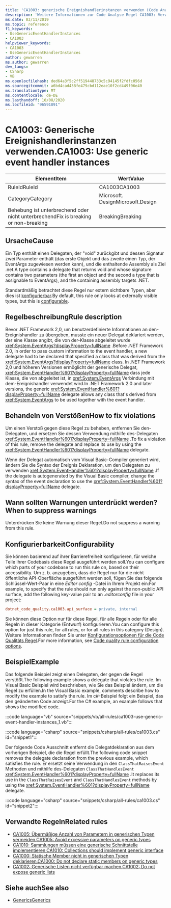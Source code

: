 ```yaml
---
title: 'CA1003: generische Ereignishandlerinstanzen verwenden (Code Analyse)'
description: 'Weitere Informationen zur Code Analyse Regel CA1003: Verwenden von generischen Ereignishandlerinstanzen'
ms.date: 03/11/2019
ms.topic: reference
f1_keywords:
- UseGenericEventHandlerInstances
- CA1003
helpviewer_keywords:
- CA1003
- UseGenericEventHandlerInstances
author: gewarren
ms.author: gewarren
dev_langs:
- CSharp
- VB
ms.openlocfilehash: ded64a3f5c2ff519448733c5c94145f2fdfc056d
ms.sourcegitcommit: a6bd4cad438fe479cbd112eae10f2cd449f06e40
ms.translationtype: MT
ms.contentlocale: de-DE
ms.lasthandoff: 10/08/2020
ms.locfileid: "96591891"
---
```

# <a name="ca1003-use-generic-event-handler-instances"></a><span data-ttu-id="0ec86-103">CA1003: Generische Ereignishandlerinstanzen verwenden.</span><span class="sxs-lookup"><span data-stu-id="0ec86-103">CA1003: Use generic event handler instances</span></span>

| <span data-ttu-id="0ec86-104">Element</span><span class="sxs-lookup"><span data-stu-id="0ec86-104">Item</span></span>                                     | <span data-ttu-id="0ec86-105">Wert</span><span class="sxs-lookup"><span data-stu-id="0ec86-105">Value</span></span>            |
|------------------------------------------|------------------|
| <span data-ttu-id="0ec86-106">RuleId</span><span class="sxs-lookup"><span data-stu-id="0ec86-106">RuleId</span></span>                                   | <span data-ttu-id="0ec86-107">CA1003</span><span class="sxs-lookup"><span data-stu-id="0ec86-107">CA1003</span></span>           |
| <span data-ttu-id="0ec86-108">Category</span><span class="sxs-lookup"><span data-stu-id="0ec86-108">Category</span></span>                                 | <span data-ttu-id="0ec86-109">Microsoft. Design</span><span class="sxs-lookup"><span data-stu-id="0ec86-109">Microsoft.Design</span></span> |
| <span data-ttu-id="0ec86-110">Behebung ist unterbrechend oder nicht unterbrechend</span><span class="sxs-lookup"><span data-stu-id="0ec86-110">Fix is breaking or non-breaking</span></span> | <span data-ttu-id="0ec86-111">Breaking</span><span class="sxs-lookup"><span data-stu-id="0ec86-111">Breaking</span></span>         |

## <a name="cause"></a><span data-ttu-id="0ec86-112">Ursache</span><span class="sxs-lookup"><span data-stu-id="0ec86-112">Cause</span></span>

<span data-ttu-id="0ec86-113">Ein Typ enthält einen Delegaten, der "void" zurückgibt und dessen Signatur zwei Parameter enthält (das erste Objekt und das zweite einen Typ, der EventArgs zugewiesen werden kann), und die enthaltende Assembly als Ziel .net.</span><span class="sxs-lookup"><span data-stu-id="0ec86-113">A type contains a delegate that returns void and whose signature contains two parameters (the first an object and the second a type that is assignable to EventArgs), and the containing assembly targets .NET.</span></span>

<span data-ttu-id="0ec86-114">Standardmäßig betrachtet diese Regel nur extern sichtbare Typen, aber dies ist [konfigurierbar](#configurability).</span><span class="sxs-lookup"><span data-stu-id="0ec86-114">By default, this rule only looks at externally visible types, but this is [configurable](#configurability).</span></span>

## <a name="rule-description"></a><span data-ttu-id="0ec86-115">Regelbeschreibung</span><span class="sxs-lookup"><span data-stu-id="0ec86-115">Rule description</span></span>

<span data-ttu-id="0ec86-116">Bevor .NET Framework 2,0, um benutzerdefinierte Informationen an den-Ereignishandler zu übergeben, musste ein neuer Delegat deklariert werden, der eine Klasse angibt, die von der-Klasse abgeleitet wurde <xref:System.EventArgs?displayProperty=fullName> .</span><span class="sxs-lookup"><span data-stu-id="0ec86-116">Before .NET Framework 2.0, in order to pass custom information to the event handler, a new delegate had to be declared that specified a class that was derived from the <xref:System.EventArgs?displayProperty=fullName> class.</span></span> <span data-ttu-id="0ec86-117">In .NET Framework 2,0 und höheren Versionen ermöglicht der generische Delegat, <xref:System.EventHandler%601?displayProperty=fullName> dass jede Klasse, die von abgeleitet ist, in <xref:System.EventArgs> Verbindung mit dem-Ereignishandler verwendet wird.</span><span class="sxs-lookup"><span data-stu-id="0ec86-117">In .NET Framework 2.0 and later versions, the generic <xref:System.EventHandler%601?displayProperty=fullName> delegate allows any class that's derived from <xref:System.EventArgs> to be used together with the event handler.</span></span>

## <a name="how-to-fix-violations"></a><span data-ttu-id="0ec86-118">Behandeln von Verstößen</span><span class="sxs-lookup"><span data-stu-id="0ec86-118">How to fix violations</span></span>

<span data-ttu-id="0ec86-119">Um einen Verstoß gegen diese Regel zu beheben, entfernen Sie den-Delegaten, und ersetzen Sie dessen Verwendung mithilfe des-Delegaten <xref:System.EventHandler%601?displayProperty=fullName> .</span><span class="sxs-lookup"><span data-stu-id="0ec86-119">To fix a violation of this rule, remove the delegate and replace its use by using the <xref:System.EventHandler%601?displayProperty=fullName> delegate.</span></span>

<span data-ttu-id="0ec86-120">Wenn der Delegat automatisch vom Visual Basic-Compiler generiert wird, ändern Sie die Syntax der Ereignis Deklaration, um den Delegaten zu verwenden <xref:System.EventHandler%601?displayProperty=fullName> .</span><span class="sxs-lookup"><span data-stu-id="0ec86-120">If the delegate is autogenerated by the Visual Basic compiler, change the syntax of the event declaration to use the <xref:System.EventHandler%601?displayProperty=fullName> delegate.</span></span>

## <a name="when-to-suppress-warnings"></a><span data-ttu-id="0ec86-121">Wann sollten Warnungen unterdrückt werden?</span><span class="sxs-lookup"><span data-stu-id="0ec86-121">When to suppress warnings</span></span>

<span data-ttu-id="0ec86-122">Unterdrücken Sie keine Warnung dieser Regel.</span><span class="sxs-lookup"><span data-stu-id="0ec86-122">Do not suppress a warning from this rule.</span></span>

## <a name="configurability"></a><span data-ttu-id="0ec86-123">Konfigurierbarkeit</span><span class="sxs-lookup"><span data-stu-id="0ec86-123">Configurability</span></span>

<span data-ttu-id="0ec86-124">Sie können basierend auf ihrer Barrierefreiheit konfigurieren, für welche Teile Ihrer Codebasis diese Regel ausgeführt werden soll.</span><span class="sxs-lookup"><span data-stu-id="0ec86-124">You can configure which parts of your codebase to run this rule on, based on their accessibility.</span></span> <span data-ttu-id="0ec86-125">Um z. b. anzugeben, dass die Regel nur für die nicht öffentliche API-Oberfläche ausgeführt werden soll, fügen Sie das folgende Schlüssel-Wert-Paar in eine *Editor config* -Datei in Ihrem Projekt ein:</span><span class="sxs-lookup"><span data-stu-id="0ec86-125">For example, to specify that the rule should run only against the non-public API surface, add the following key-value pair to an *.editorconfig* file in your project:</span></span>

```ini
dotnet_code_quality.ca1003.api_surface = private, internal
```

<span data-ttu-id="0ec86-126">Sie können diese Option nur für diese Regel, für alle Regeln oder für alle Regeln in dieser Kategorie (Entwurf) konfigurieren.</span><span class="sxs-lookup"><span data-stu-id="0ec86-126">You can configure this option for just this rule, for all rules, or for all rules in this category (Design).</span></span> <span data-ttu-id="0ec86-127">Weitere Informationen finden Sie unter [Konfigurationsoptionen für die Code Qualitäts Regel](../code-quality-rule-options.md).</span><span class="sxs-lookup"><span data-stu-id="0ec86-127">For more information, see [Code quality rule configuration options](../code-quality-rule-options.md).</span></span>

## <a name="example"></a><span data-ttu-id="0ec86-128">Beispiel</span><span class="sxs-lookup"><span data-stu-id="0ec86-128">Example</span></span>

<span data-ttu-id="0ec86-129">Das folgende Beispiel zeigt einen Delegaten, der gegen die Regel verstößt.</span><span class="sxs-lookup"><span data-stu-id="0ec86-129">The following example shows a delegate that violates the rule.</span></span> <span data-ttu-id="0ec86-130">Im Visual Basic Beispiel wird beschrieben, wie Sie das Beispiel ändern, um die Regel zu erfüllen.</span><span class="sxs-lookup"><span data-stu-id="0ec86-130">In the Visual Basic example, comments describe how to modify the example to satisfy the rule.</span></span> <span data-ttu-id="0ec86-131">Im c#-Beispiel folgt ein Beispiel, das den geänderten Code anzeigt.</span><span class="sxs-lookup"><span data-stu-id="0ec86-131">For the C# example, an example follows that shows the modified code.</span></span>

:::code language="vb" source="snippets/vb/all-rules/ca1003-use-generic-event-handler-instances_1.vb":::

:::code language="csharp" source="snippets/csharp/all-rules/ca1003.cs" id="snippet1":::

<span data-ttu-id="0ec86-132">Der folgende Code Ausschnitt entfernt die Delegatdeklaration aus dem vorherigen Beispiel, die die Regel erfüllt.</span><span class="sxs-lookup"><span data-stu-id="0ec86-132">The following code snippet removes the delegate declaration from the previous example, which satisfies the rule.</span></span> <span data-ttu-id="0ec86-133">Er ersetzt seine Verwendung in den `ClassThatRaisesEvent` Methoden und mithilfe des-Delegaten `ClassThatHandlesEvent` <xref:System.EventHandler%601?displayProperty=fullName> .</span><span class="sxs-lookup"><span data-stu-id="0ec86-133">It replaces its use in the `ClassThatRaisesEvent` and `ClassThatHandlesEvent` methods by using the <xref:System.EventHandler%601?displayProperty=fullName> delegate.</span></span>

:::code language="csharp" source="snippets/csharp/all-rules/ca1003.cs" id="snippet2":::

## <a name="related-rules"></a><span data-ttu-id="0ec86-134">Verwandte Regeln</span><span class="sxs-lookup"><span data-stu-id="0ec86-134">Related rules</span></span>

- [<span data-ttu-id="0ec86-135">CA1005: Übermäßige Anzahl von Parametern in generischen Typen vermeiden.</span><span class="sxs-lookup"><span data-stu-id="0ec86-135">CA1005: Avoid excessive parameters on generic types</span></span>](ca1005.md)
- [<span data-ttu-id="0ec86-136">CA1010: Sammlungen müssen eine generische Schnittstelle implementieren.</span><span class="sxs-lookup"><span data-stu-id="0ec86-136">CA1010: Collections should implement generic interface</span></span>](ca1010.md)
- [<span data-ttu-id="0ec86-137">CA1000: Statische Member nicht in generischen Typen deklarieren.</span><span class="sxs-lookup"><span data-stu-id="0ec86-137">CA1000: Do not declare static members on generic types</span></span>](ca1000.md)
- [<span data-ttu-id="0ec86-138">CA1002: Generische Listen nicht verfügbar machen.</span><span class="sxs-lookup"><span data-stu-id="0ec86-138">CA1002: Do not expose generic lists</span></span>](ca1002.md)

## <a name="see-also"></a><span data-ttu-id="0ec86-139">Siehe auch</span><span class="sxs-lookup"><span data-stu-id="0ec86-139">See also</span></span>

- [<span data-ttu-id="0ec86-140">Generics</span><span class="sxs-lookup"><span data-stu-id="0ec86-140">Generics</span></span>](../../../csharp/programming-guide/generics/index.md)
